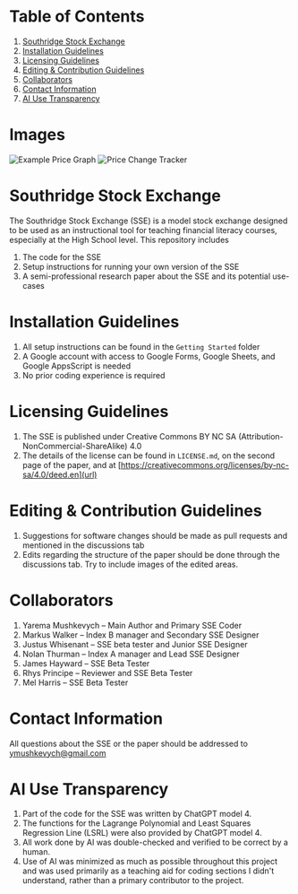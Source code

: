 # Table of Contents
1. [Southridge Stock Exchange](https://github.com/ymushkevych/Southridge-Stock-Exchange/blob/main/README.md#southridge-stock-exchange)
2. [Installation Guidelines](https://github.com/ymushkevych/Southridge-Stock-Exchange/blob/main/README.md#installion-guidelines)
3. [Licensing Guidelines](https://github.com/ymushkevych/Southridge-Stock-Exchange/blob/main/README.md#licensing-guidelines)
4. [Editing & Contribution Guidelines](https://github.com/ymushkevych/Southridge-Stock-Exchange/blob/main/README.md#editing--contribution-guidelines)
5. [Collaborators](https://github.com/ymushkevych/Southridge-Stock-Exchange/blob/main/README.md#collaborators)
6. [Contact Information](https://github.com/ymushkevych/Southridge-Stock-Exchange/blob/main/README.md#contact-information)
7. [AI Use Transparency](https://github.com/ymushkevych/Southridge-Stock-Exchange/blob/main/README.md#ai-use-transparency)

# Images
![Example Price Graph](https://github.com/ymushkevych/Southridge-Stock-Exchange/blob/main/Images/example_price_graph.png)
![Price Change Tracker](https://github.com/ymushkevych/Southridge-Stock-Exchange/blob/main/Images/price_change_tracker.png)

# Southridge Stock Exchange
The Southridge Stock Exchange (SSE) is a model stock exchange designed to be used as an instructional tool for teaching financial literacy courses, especially at the High School level. 
This repository includes 
1. The code for the SSE
2. Setup instructions for running your own version of the SSE
3. A semi-professional research paper about the SSE and its potential use-cases

# Installation Guidelines
1. All setup instructions can be found in the `Getting Started` folder
2. A Google account with access to Google Forms, Google Sheets, and Google AppsScript is needed
3. No prior coding experience is required

# Licensing Guidelines
1. The SSE is published under Creative Commons BY NC SA (Attribution-NonCommercial-ShareAlike) 4.0
2. The details of the license can be found in `LICENSE.md`, on the second page of the paper, and at [https://creativecommons.org/licenses/by-nc-sa/4.0/deed.en](url)

# Editing & Contribution Guidelines
1. Suggestions for software changes should be made as pull requests and mentioned in the discussions tab
2. Edits regarding the structure of the paper should be done through the discussions tab. Try to include images of the edited areas.

# Collaborators
1. Yarema Mushkevych – Main Author and Primary SSE Coder
2. Markus Walker – Index B manager and Secondary SSE Designer  
3. Justus Whisenant – SSE beta tester and Junior SSE Designer
4. Nolan Thurman – Index A manager and Lead SSE Designer
5. James Hayward – SSE Beta Tester
6. Rhys Principe – Reviewer and SSE Beta Tester
7. Mel Harris – SSE Beta Tester

# Contact Information
All questions about the SSE or the paper should be addressed to ymushkevych@gmail.com

# AI Use Transparency
1. Part of the code for the SSE was written by ChatGPT model 4.
2. The functions for the Lagrange Polynomial and Least Squares Regression Line (LSRL) were also provided by ChatGPT model 4.
3. All work done by AI was double-checked and verified to be correct by a human.
4. Use of AI was minimized as much as possible throughout this project and was used primarily as a teaching aid for coding sections I didn't understand, rather than a primary contributor to the project.

